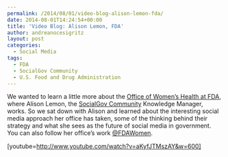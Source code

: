 ```yaml
---
permalink: /2014/08/01/video-blog-alison-lemon-fda/
date: 2014-08-01T14:24:54+00:00
title: 'Video Blog: Alison Lemon, FDA'
author: andreanocesigritz
layout: post
categories:
  - Social Media
tags:
  - FDA
  - SocialGov Community
  - U.S. Food and Drug Administration
---
```


We wanted to learn a little more about the [Office of Women&#8217;s Health at FDA](https://www.digitalgov.gov/2014/05/21/inter-agency-federal-social-media-promotes-womens-health-campaign/ "Inter-Agency Federal Social Media Promotes Women’s Health Campaign"), where Alison Lemon, the [SocialGov Community](https://www.digitalgov.gov/communities/social-media/ "Social Media") Knowledge Manager, works. So we sat down with Alison and learned about the interesting social media approach her office has taken, some of the thinking behind their strategy and what she sees as the future of social media in government. You can also follow her office&#8217;s work [@FDAWomen](https://twitter.com/FDAWomen).

[youtube=http://www.youtube.com/watch?v=aKyfJTMszAY&w=600]

&nbsp;